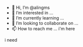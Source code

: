 - 👋 Hi, I’m @alingms
- 👀 I’m interested in ...
- 🌱 I’m currently learning ...
- 💞️ I’m looking to collaborate on ...
- 📫 How to reach me ...
i'm here
<!---
alingms/alingms is a ✨ special ✨ repository because its `README.md` (this file) appears on your GitHub profile.
You can click the Preview link to take a look at your changes.
--->
i need
